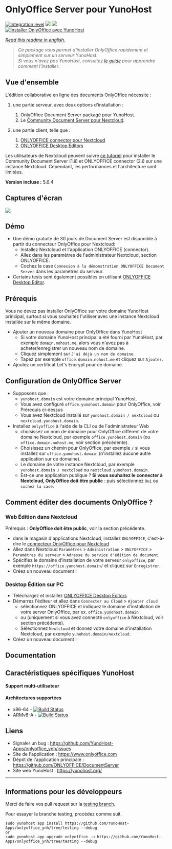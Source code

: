 # OnlyOffice Server pour YunoHost

[![Integration level](https://dash.yunohost.org/integration/onlyoffice.svg)](https://dash.yunohost.org/appci/app/onlyoffice) ![](https://ci-apps.yunohost.org/ci/badges/onlyoffice.status.svg) ![](https://ci-apps.yunohost.org/ci/badges/onlyoffice.maintain.svg)  
[![Installer OnlyOffice avec YunoHost](https://install-app.yunohost.org/install-with-yunohost.png)](https://install-app.yunohost.org/?app=onlyoffice)

*[Read this readme in english.](./README.md)* 

> *Ce package vous permet d'installer OnlyOffice rapidement et simplement sur un serveur YunoHost.  
Si vous n'avez pas YunoHost, consultez [le guide](https://yunohost.org/#/install) pour apprendre comment l'installer.*

## Vue d'ensemble

L'édition collaborative en ligne des documents OnlyOffice nécessite :
1. une partie serveur, avec deux options d'installation :
    1. OnlyOffice Document Server packagé pour YunoHost.
    2. Le [Community Document Server pour Nextcloud](https://apps.nextcloud.com/apps/documentserver_community).

2. une partie client, telle que :
    1. [ONLYOFFICE connector pour Nextcloud](https://apps.nextcloud.com/apps/onlyoffice)
    2. [ONLYOFFICE Desktop Editors](https://www.onlyoffice.com/fr/download-desktop.aspx)

Les utilisateurs de Nextcloud peuvent suivre [ce tutoriel](https://github.com/YunoHost-Apps/nextcloud_ynh#configure-onlyoffice-integration) pour installer le Community Document Server (1.ii) et ONLYOFFICE connector (2.i) sur une instance Nextcloud. Cependant, les performances et l'architecture sont limitées.

**Version incluse :** 5.6.4

## Captures d'écran

![](https://static-www.onlyoffice.com/v9.5.0/images/mainpage/may2018/editors/document-short.jpg)

## Démo

* Une démo gratuite de 30 jours de Document Server est disponible à partir du connecteur OnlyOffice pour Nextcloud:
   * Installez Nextcloud et l'application ONLYOFFICE (connector).
   * Allez dans les paramètres de l'administrateur Nextcloud, section ONLYOFFICE.
   * Cochez la case `Connexion à la démonstration ONLYOFFICE Document Server` dans les paramètres du serveur.
* Certains tests sont également possibles en utilisant [ONLYOFFICE Desktop Editor](https://www.onlyoffice.com/fr/download-desktop.aspx).

## Prérequis

Vous ne devez pas installer OnlyOffice sur votre domaine YunoHost principal, surtout si vous souhaitez l'utiliser avec une instance Nextcloud installée sur le même domaine.
* Ajouter un nouveau domaine pour OnlyOffice dans YunoHost
   * Si votre domaine YunoHost principal a été fourni par YunoHost, par exemple `domain.nohost.me`, alors vous n'avez pas à acheter/enregistrer un nouveau nom de domaine.
   * Cliquez simplement sur `J'ai déjà un nom de domaine`.
   * Tapez par exemple `office.domain.nohost.me` et cliquez sur `Ajouter`.
* Ajoutez un certificat Let's Encrypt pour ce domaine.

## Configuration de OnlyOffice Server

* Supposons que :
   * `yunohost.domain` est votre domaine principal YunoHost.
   * Vous avez configuré `office.yunohost.domain` pour OnlyOffice, voir Prérequis ci-dessus
   * Vous avez Nextcloud installé sur `yunohost.domain / nextcloud` ou `nextcloud.yunohost.domain`.
* Installez `onlyoffice` à l'aide de la CLI ou de l'administrateur Web
   * choisissez un nom de domaine pour OnlyOffice différent de votre domaine Nextcloud, par exemple `office.yunohost.domain`  (ou `office.domain.nohost.me`, voir section précédente).
   * Choisissez un chemin pour OnlyOffice, par exemple `/` si vous installez sur `office.yunohost.domain` (n'installez aucune autre application sur ce domaine).
   * Le domaine de votre instance Nextcloud, par exemple `yunohost.domain / nextcloud` ou `nextcloud.yunohost.domain`.
   * Est-ce une application publique ? **Si vous souhaitez le connecter à Nextcloud, OnlyOffice doit être public** : puis sélectionnez `Oui` ou `cochez la case`.

## Comment éditer des documents OnlyOffice ?

### Web Édition dans Nextcloud

Prérequis : **OnlyOffice doit être public**, voir la section précédente.
* dans le magasin d'applications Nextcloud, installez `ONLYOFFICE`, c'est-à-dire le [connecteur OnlyOffice pour Nextcloud](https://apps.nextcloud.com/apps/onlyoffice)
* Allez dans Nextcloud `Paramètres` > `Administration` > `ONLYOFFICE` > `Paramètres du serveur` > `Adresse du service d'édition de document`.
* Spécifiez le domaine d'installation de votre serveur `onlyoffice`, par exemple `https://office.yunohost.domain/` et cliquez sur `Enregistrer`.
* Créez un nouveau document !

### Desktop Édition sur PC

* Téléchargez et installez [ONLYOFFICE Desktop Editors](https://www.onlyoffice.com/fr/download-desktop.aspx)
* Démarrez l'éditeur et allez dans `Connecter au Cloud` > `Ajouter cloud`
  * sélectionnez ONLYOFFICE et indiquez le domaine d'installation de votre server OnlyOffice, par ex. `office.yunohost.domain`
  * ou (uniquement si vous avez connecté `onlyoffice` à Nextcloud, voir section précédente).
  * Sélectionnez `Nextcloud` et donnez votre domaine d'installation Nextcloud, par exemple `yunohost.domain/nextcloud`.
* Créez un nouveau document !

## Documentation

## Caractéristiques spécifiques YunoHost

#### Support multi-utilisateur

#### Architectures supportées

* x86-64 - [![Build Status](https://ci-apps.yunohost.org/ci/logs/onlyoffice%20%28Apps%29.svg)](https://ci-apps.yunohost.org/ci/apps/onlyoffice/)
* ARMv8-A - [![Build Status](https://ci-apps-arm.yunohost.org/ci/logs/onlyoffice%20%28Apps%29.svg)](https://ci-apps-arm.yunohost.org/ci/apps/onlyoffice/)

## Liens

 * Signaler un bug : https://github.com/YunoHost-Apps/onlyoffice_ynh/issues
 * Site de l'application : https://www.onlyoffice.com
 * Dépôt de l'application principale : https://github.com/ONLYOFFICE/DocumentServer
 * Site web YunoHost : https://yunohost.org/

---

## Informations pour les développeurs

Merci de faire vos pull request sur la [testing branch](https://github.com/YunoHost-Apps/onlyoffice_ynh/tree/testing).

Pour essayer la branche testing, procédez comme suit.
```
sudo yunohost app install https://github.com/YunoHost-Apps/onlyoffice_ynh/tree/testing --debug
or
sudo yunohost app upgrade onlyoffice -u https://github.com/YunoHost-Apps/onlyoffice_ynh/tree/testing --debug
```

